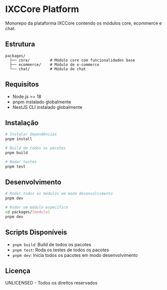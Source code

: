 # IXCCore Platform

Monorepo da plataforma IXCCore contendo os módulos core, ecommerce e chat.

## Estrutura

```
packages/
  ├── core/         # Módulo core com funcionalidades base
  ├── ecommerce/    # Módulo de e-commerce
  └── chat/         # Módulo de chat
```

## Requisitos

- Node.js >= 18
- pnpm instalado globalmente
- NestJS CLI instalado globalmente

## Instalação

```bash
# Instalar dependências
pnpm install

# Build de todos os pacotes
pnpm build

# Rodar testes
pnpm test
```

## Desenvolvimento

```bash
# Rodar todos os módulos em modo desenvolvimento
pnpm dev

# Rodar um módulo específico
cd packages/[modulo]
pnpm dev
```

## Scripts Disponíveis

- `pnpm build`: Build de todos os pacotes
- `pnpm test`: Roda os testes de todos os pacotes
- `pnpm dev`: Inicia todos os pacotes em modo desenvolvimento

## Licença

UNLICENSED - Todos os direitos reservados

